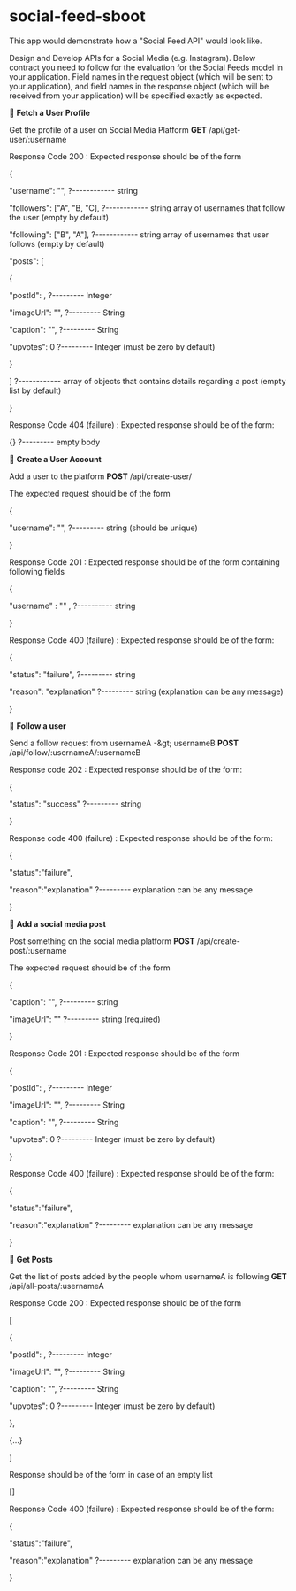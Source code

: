 # social-feed-sboot
This app would demonstrate how a "Social Feed API" would look like.


Design and Develop APIs for a Social Media (e.g. Instagram). Below contract you need to follow for the evaluation for the Social Feeds model in your application. Field names in the request object (which will be sent to your application), and field names in the response object (which will be received from your application) will be specified exactly as expected.

 **Fetch a User Profile**

Get the profile of a user on Social Media Platform
**GET** /api/get-user/:username

Response Code 200 : Expected response should be of the form

{

&quot;username&quot;: &quot;&quot;, ?------------ string

&quot;followers&quot;: [&quot;A&quot;, &quot;B, &quot;C], ?------------ string array of usernames that follow the user (empty by default)

&quot;following&quot;: [&quot;B&quot;, &quot;A&quot;], ?------------ string array of usernames that user follows (empty by default)

&quot;posts&quot;: [

{

&quot;postId&quot;: , ?--------- Integer

&quot;imageUrl&quot;: &quot;&quot;, ?--------- String

&quot;caption&quot;: &quot;&quot;, ?--------- String

&quot;upvotes&quot;: 0 ?--------- Integer (must be zero by default)

}

] ?------------ array of objects that contains details regarding a post (empty list by default)

}

Response Code 404 (failure) : Expected response should be of the form:

{} ?--------- empty body

 **Create a User Account**

Add a user to the platform
**POST** /api/create-user/

The expected request should be of the form

{

&quot;username&quot;: &quot;&quot;, ?--------- string (should be unique)

}

Response Code 201 : Expected response should be of the form containing following fields

{

&quot;username&quot; : &quot;&quot; , ?---------- string

}

Response Code 400 (failure) : Expected response should be of the form:

{

&quot;status&quot;: &quot;failure&quot;, ?--------- string

&quot;reason&quot;: &quot;explanation&quot; ?--------- string (explanation can be any message)

}

 **Follow a user**

Send a follow request from usernameA -\&gt; usernameB
**POST** /api/follow/:usernameA/:usernameB

Response code 202 : Expected response should be of the form:

{

&quot;status&quot;: &quot;success&quot; ?--------- string

}

Response code 400 (failure) : Expected response should be of the form:

{

&quot;status&quot;:&quot;failure&quot;,

&quot;reason&quot;:&quot;explanation&quot; ?--------- explanation can be any message

}

 **Add a social media post**

Post something on the social media platform
**POST** /api/create-post/:username

The expected request should be of the form

{

&quot;caption&quot;: &quot;&quot;, ?--------- string

&quot;imageUrl&quot;: &quot;&quot; ?--------- string (required)

}

Response Code 201 : Expected response should be of the form

{

&quot;postId&quot;: , ?--------- Integer

&quot;imageUrl&quot;: &quot;&quot;, ?--------- String

&quot;caption&quot;: &quot;&quot;, ?--------- String

&quot;upvotes&quot;: 0 ?--------- Integer (must be zero by default)

}

Response Code 400 (failure) : Expected response should be of the form:

{

&quot;status&quot;:&quot;failure&quot;,

&quot;reason&quot;:&quot;explanation&quot; ?--------- explanation can be any message

}

 **Get Posts**

Get the list of posts added by the people whom usernameA is following
**GET** /api/all-posts/:usernameA

Response Code 200 : Expected response should be of the form

[

{

&quot;postId&quot;: , ?--------- Integer

&quot;imageUrl&quot;: &quot;&quot;, ?--------- String

&quot;caption&quot;: &quot;&quot;, ?--------- String

&quot;upvotes&quot;: 0 ?--------- Integer (must be zero by default)

},

{...}

]

Response should be of the form in case of an empty list

[]

Response Code 400 (failure) : Expected response should be of the form:

{

&quot;status&quot;:&quot;failure&quot;,

&quot;reason&quot;:&quot;explanation&quot; ?--------- explanation can be any message

}